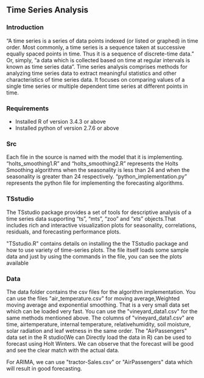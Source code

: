 
<h2>Time Series Analysis</h2>

<h3>Introduction</h3>
“A time series is a series of data points indexed (or listed or graphed) in time order. Most
commonly, a time series is a sequence taken at successive equally spaced points in time. Thus
it is a sequence of discrete-time data.”
Or, simply, “a data which is collected based on time at regular intervals is known as time series
data”.
Time series analysis comprises methods for analyzing time series data to extract meaningful
statistics and other characteristics of time series data.
It focuses on comparing values of a single time series or multiple dependent time series at
different points in time.


<h3>Requirements</h3>

<ul>
  <li>Installed R of version 3.4.3 or above</li>
<li>Installed python of version 2.7.6 or above</li></ul>

<h3>Src</h3>

Each file in the source is named with the model that it is implementing.
“holts_smoothing1.R” and “holts_smoothing2.R” represents the Holts Smoothing algorithms
when the seasonality is less than 24 and when the seasonality is greater than 24 respectively.
“python_implementation.py” represents the python file for implementing the forecasting
algorithms.

<h3>TSstudio</h3>
The TSstudio package provides a set of tools for descriptive analysis of a time series data supporting “ts”, “mts”, “zoo” and “xts” objects.That includes rich and interactive visualization plots for seasonality, correlations, residuals, and forecasting performance plots.

"TSstudio.R" contains details on installing the the TSstudio package and how to use variety of time-series plots. The file itself loads some sample data and just by using the commands in the file, you can see the plots available

<h3>Data</h3>

The data folder contains the csv files for the algorithm implementation. You can use the
files "air_temperature.csv" for moving average,Weighted moving average and exponential smoothing.
That is a very small data set which can be loaded very fast.  You can use the "vineyard_data1.csv" for the same methods
mentioned above. The columns of "vineyard_data1.csv" are time, airtemperature, internal temperature, relativehumidity, soil moisture, solar radiation and leaf wetness in the same order. 
The "AirPassengers" data set in the R studio(We can Directly load the data in R) can be used to
forecast using Holt Winters. We can observe that the forecast will be good and see the clear
match with the actual data.

For ARIMA, we can use "tractor-Sales.csv" or "AirPassengers" data which will result in good
forecasting.

